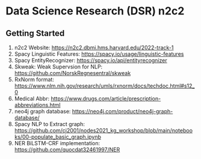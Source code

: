 # Data Science Research (DSR) n2c2 
## Getting Started
1. n2c2 Website: https://n2c2.dbmi.hms.harvard.edu/2022-track-1
2. Spacy Linguistic Features: https://spacy.io/usage/linguistic-features
3. Spacy EntityRecognizer: https://spacy.io/api/entityrecognizer
4. Skweak: Weak Supervsion for NLP: https://github.com/NorskRegnesentral/skweak
5. RxNorm format: https://www.nlm.nih.gov/research/umls/rxnorm/docs/techdoc.html#s12_0
6. Medical Abbr: https://www.drugs.com/article/prescription-abbreviations.html
7. neo4j graph database: https://neo4j.com/product/neo4j-graph-database/
8. Spacy NLP to Extract graph: https://github.com/cj2001/nodes2021_kg_workshop/blob/main/notebooks/00-populate_basic_graph.ipynb
9. NER BiLSTM-CRF implementation: https://github.com/quocdat32461997/NER
